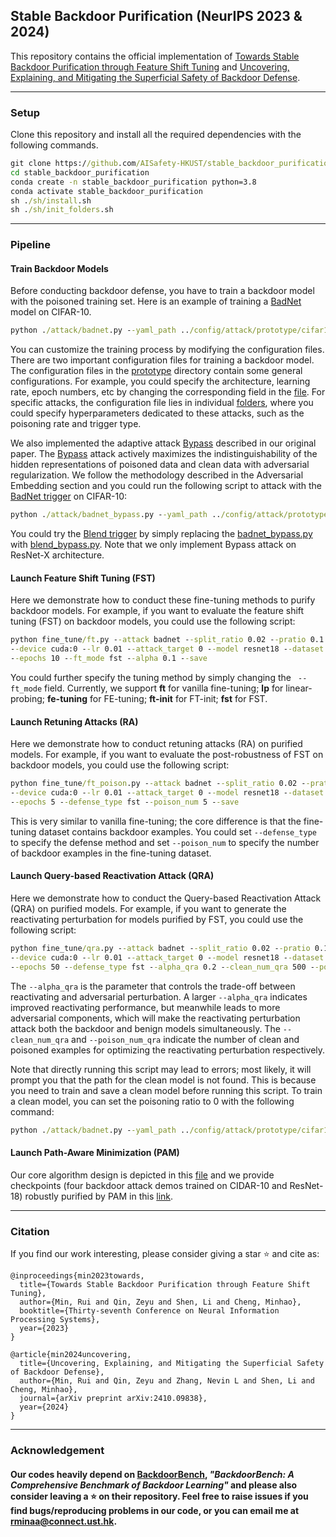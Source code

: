 ## Stable Backdoor Purification (NeurIPS 2023 & 2024)
This repository contains the official implementation of [Towards Stable Backdoor Purification through Feature Shift Tuning](https://arxiv.org/abs/2310.01875) and [Uncovering, Explaining, and Mitigating the Superficial Safety of Backdoor Defense](https://arxiv.org/abs/2410.09838).

----

### Setup

Clone this repository and install all the required dependencies with the following commands.
```cmd
git clone https://github.com/AISafety-HKUST/stable_backdoor_purification.git
cd stable_backdoor_purification
conda create -n stable_backdoor_purification python=3.8
conda activate stable_backdoor_purification
sh ./sh/install.sh
sh ./sh/init_folders.sh
```

----

### Pipeline
#### Train Backdoor Models
Before conducting backdoor defense, you have to train a backdoor model with the poisoned training set. Here is an example of training a [BadNet](https://arxiv.org/abs/1708.06733) model on CIFAR-10.
```cmd
python ./attack/badnet.py --yaml_path ../config/attack/prototype/cifar10.yaml
```
You can customize the training process by modifying the configuration files. There are two important configuration files for training a backdoor model. The configuration files in the [prototype](config/attack/prototype) directory contain some general configurations. For example, you could specify the architecture, learning rate, epoch numbers, etc by changing the corresponding field in the [file](config/attack/prototype/cifar10.yaml). For specific attacks, the configuration file lies in individual [folders](config/attack/badnet), where you could specify hyperparameters dedicated to these attacks, such as the poisoning rate and trigger type.

We also implemented the adaptive attack [Bypass](https://arxiv.org/abs/1905.13409) described in our original paper. The [Bypass](https://arxiv.org/abs/1905.13409) attack actively maximizes the indistinguishability of the hidden representations of poisoned data and clean data with adversarial regularization. We follow the methodology described in the Adversarial Embedding section and you could run the following script to attack with the [BadNet trigger](resource/badnet/trigger_image_grid.png) on CIFAR-10:
```cmd
python ./attack/badnet_bypass.py --yaml_path ../config/attack/prototype/cifar10.yaml
```
You could try the [Blend trigger](resource/blended/hello_kitty.jpeg) by simply replacing the [badnet_bypass.py](attack/badnet_bypass.py) with [blend_bypass.py](attack/blend_bypass.py). Note that we only implement Bypass attack on ResNet-X architecture.

#### Launch Feature Shift Tuning (FST)
Here we demonstrate how to conduct these fine-tuning methods to purify backdoor models. For example, if you want to evaluate the feature shift tuning (FST) on backdoor models, you could use the following script:

```cmd
python fine_tune/ft.py --attack badnet --split_ratio 0.02 --pratio 0.1 \
--device cuda:0 --lr 0.01 --attack_target 0 --model resnet18 --dataset cifar10 \
--epochs 10 --ft_mode fst --alpha 0.1 --save
```

You could further specify the tuning method by simply changing the ``` --ft_mode``` field. Currently, we support **ft** for vanilla fine-tuning; **lp** for linear-probing; **fe-tuning** for FE-tuning; **ft-init** for FT-init; **fst** for FST. 

#### Launch Retuning Attacks (RA)
Here we demonstrate how to conduct retuning attacks (RA) on purified models. For example, if you want to evaluate the post-robustness of FST on backdoor models, you could use the following script:

```cmd
python fine_tune/ft_poison.py --attack badnet --split_ratio 0.02 --pratio 0.1 \
--device cuda:0 --lr 0.01 --attack_target 0 --model resnet18 --dataset cifar10 \
--epochs 5 --defense_type fst --poison_num 5 --save
```
This is very similar to vanilla fine-tuning; the core difference is that the fine-tuning dataset contains backdoor examples. You could set ```--defense_type``` to specify the defense method and set ```--poison_num``` to specify the number of backdoor examples in the fine-tuning dataset.

#### Launch Query-based Reactivation Attack (QRA)
Here we demonstrate how to conduct the Query-based Reactivation Attack (QRA) on purified models. For example, if you want to generate the reactivating perturbation for models purified by FST, you could use the following script:
```cmd
python fine_tune/qra.py --attack badnet --split_ratio 0.02 --pratio 0.1 \
--device cuda:0 --lr 0.01 --attack_target 0 --model resnet18 --dataset cifar10 \
--epochs 50 --defense_type fst --alpha_qra 0.2 --clean_num_qra 500 --poison_num_qra 500
```
The ```--alpha_qra``` is the parameter that controls the trade-off between reactivating and adversarial perturbation. A larger ```--alpha_qra``` indicates improved reactivating performance, but meanwhile leads to more adversarial components, which will make the reactivating perturbation attack both the backdoor and benign models simultaneously. The ```--clean_num_qra``` and ```--poison_num_qra``` indicate the number of clean and poisoned examples for optimizing the reactivating perturbation respectively.

Note that directly running this script may lead to errors; most likely, it will prompt you that the path for the clean model is not found. This is because you need to train and save a clean model before running this script. To train a clean model, you can set the poisoning ratio to 0 with the following command:
```cmd
python ./attack/badnet.py --yaml_path ../config/attack/prototype/cifar10.yaml --pratio 0
```

#### Launch Path-Aware Minimization (PAM)

Our core algorithm design is depicted in this [file](fine_tune/sam.py) and we provide checkpoints (four backdoor attack demos trained on CIDAR-10 and ResNet-18) robustly purified by PAM in this [link](https://drive.google.com/file/d/1qqi-ZxPFngTOwOjx8V-LTA4OP14UEt8e/view?usp=sharing). 

----

### Citation

If you find our work interesting, please consider giving a star :star: and cite as:
```
@inproceedings{min2023towards,
  title={Towards Stable Backdoor Purification through Feature Shift Tuning},
  author={Min, Rui and Qin, Zeyu and Shen, Li and Cheng, Minhao},
  booktitle={Thirty-seventh Conference on Neural Information Processing Systems},
  year={2023}
}

@article{min2024uncovering,
  title={Uncovering, Explaining, and Mitigating the Superficial Safety of Backdoor Defense},
  author={Min, Rui and Qin, Zeyu and Zhang, Nevin L and Shen, Li and Cheng, Minhao},
  journal={arXiv preprint arXiv:2410.09838},
  year={2024}
}
```
----

### Acknowledgement

#### Our codes heavily depend on [BackdoorBench](https://github.com/SCLBD/BackdoorBench), *"BackdoorBench: A Comprehensive Benchmark of Backdoor Learning"* and please also consider leaving a :star: on their repository. Feel free to raise issues if you find bugs/reproducing problems in our code, or you can email me at rminaa@connect.ust.hk.

